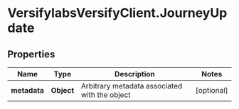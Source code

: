 # VersifylabsVersifyClient.JourneyUpdate

## Properties

Name | Type | Description | Notes
------------ | ------------- | ------------- | -------------
**metadata** | **Object** | Arbitrary metadata associated with the object | [optional] 


